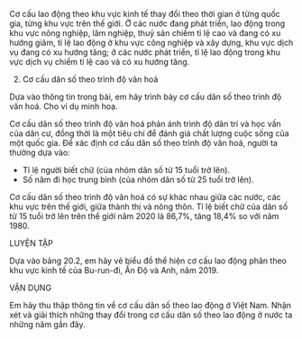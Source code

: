 Cơ cấu lao động theo khu vực kinh tế thay đổi theo thời gian ở từng quốc gia, từng khu vực trên thế giới. Ở các nước đang phát triển, lao động trong khu vực nông nghiệp, lâm nghiệp, thuỷ sản chiếm tỉ lệ cao và đang có xu hướng giảm, tỉ lệ lao động ở khu vực công nghiệp và xây dựng, khu vực dịch vụ đang có xu hướng tăng; ở các nước phát triển, tỉ lệ lao động trong khu vực dịch vụ chiếm tỉ lệ cao và có xu hướng tăng.

2. Cơ cấu dân số theo trình độ văn hoá

Dựa vào thông tin trong bài, em hãy trình bày cơ cấu dân số theo trình độ văn hoá. Cho ví dụ minh hoạ.

Cơ cấu dân số theo trình độ văn hoá phản ánh trình độ dân trí và học vấn của dân cư, đồng thời là một tiêu chí để đánh giá chất lượng cuộc sống của một quốc gia. Để xác định cơ cấu dân số theo trình độ văn hoá, người ta thường dựa vào:

- Tỉ lệ người biết chữ (của nhóm dân số từ 15 tuổi trở lên).
- Số năm đi học trung bình (của nhóm dân số từ 25 tuổi trở lên).

Cơ cấu dân số theo trình độ văn hoá có sự khác nhau giữa các nước, các khu vực trên thế giới, giữa thành thị và nông thôn. Tỉ lệ biết chữ của dân số từ 15 tuổi trở lên trên thế giới năm 2020 là 86,7%, tăng 18,4% so với năm 1980.

LUYỆN TẬP

Dựa vào bảng 20.2, em hãy vẽ biểu đồ thể hiện cơ cấu lao động phân theo khu vực kinh tế của Bu-run-đi, Ấn Độ và Anh, năm 2019.

VẬN DỤNG

Em hãy thu thập thông tin về cơ cấu dân số theo lao động ở Việt Nam. Nhận xét và giải thích những thay đổi trong cơ cấu dân số theo lao động ở nước ta những năm gần đây.
